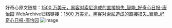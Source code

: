 好奇心原文链接：[1500 万美元，黑客对索尼造成的直接损失_智能_好奇心日报-唐怡园](https://www.qdaily.com/articles/5936.html)
WebArchive归档链接：[1500 万美元，黑客对索尼造成的直接损失_智能_好奇心日报-唐怡园](http://web.archive.org/web/20170611072100/http://www.qdaily.com/articles/5936.html)
![image](http://ww3.sinaimg.cn/large/007d5XDply1g3w9cv6fzcj30u0311b29)